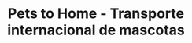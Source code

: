 ---
title: "Pets to Home - Transporte internacional de mascotas"
slug: "nosotros"
keywords: somos Pets to Home, Costa Rica, viaje internacional con mascotas, exportacion e importacion de mascotas
layout: "about"
draft: false

# who_we_are
who_we_are:
  enable: true
  subtitle: "Quienes somos"
  title: "Somos como tú"
  description: "La vida es mejor con mascotas, y lo sabemos de seguro porque como tú, también amamos nuestras mascotas y disfrutamos cada momento juntos, entendemos que te preocupes por su bienestar. Después de años de trabajar para aerolíneas comerciales, dejamos nuestro trabajo para perseguir nuestra pasión, tenemos el conocimiento y haremos lo necesario para garantizarte una experiencia libre de estrés para tí y tu mascota."

  image: "images/about/01.jpg"

# what_we_do
what_we_do:
  enable: true
  subtitle: "Con cuidado y &#128150;"
  title: "Lo que hacemos"
  block:
  - title: "Exportación <span style='font-size:50px;'>&#127758;</span>"
    content: "No importa el destino de tu mascota,nos aseguraremos de que llegue segura y confortable. Nos encargaremos de todo, desde los procedimientos veterinarios y aduaneros, hasta la coordinación con la aerolínea sleccionada"

  - title: "Importación <span style='font-size:50px;'>&#128747;</span>"
    content: "Hacemos todo el proceso para que tu mascota llegue feliz a su destino, nos encargamos de los permisos impuestos y formalidades."
    
  - title: "Servicios veterinarios <span style='font-size:50px;'>&#127973;</span>"
    content: "Proveemos todos los servicios veterinarios requeridos por el país de destino: microchips, desparacitación y vacunas, exámenes de sangre, y certificados veterinarios."
    
  - title: "Recogida y entrega <span style='font-size:50px;'>&#128656;</span>"
    content: "Los recogemos en tu hogar u hotel para entregarlos a la aerolínea. Después de llegar a su destino, la llevamos a su nuevo hogar una vez terminados los procedimientos de importación."

  - title: "Venta de jaulas y accesorios <span style='font-size:50px;'>&#128008;</span>"
    content: "Ofrecemos jaulas de todos los tamaños y accesorios de viaje como botellas de agua y platos para comida. Nuestras jaulas cumplen completamente con las regulaciones de las aerolíneas."

  - title: "Hotel de mascotas <span style='font-size:50px;'>&#128021;</span>"
    content: "Si necesitas que cuidemos a tu mascotac antes del viaje o después de su llegada al país, ofrecemos un amplio y seguro hospedaje con todos los cuidados y servicios necesarios."

# our_mission
our_mission:
  enable: true
  subtitle: "NUESTRA MISIÓN"
  title: "Misión y visión de nuestra compañía"
  description: "Es simple: no nos  detendremos ante nada para asegurarnos de que estén juntos de nuevo y lo haremos una y otra vez."

  image: "images/about/02.jpg"

# about_video
about_video:
  enable: false
  subtitle: "A Short Video"
  title: "You Take Care Of The Payments, We Take Care Of The Rest."
  description: "Protect your design vision and leave nothing up to interpretation with interaction recipes. Quickly share and access all your team members interactions by using libraries, ensuring consistcy throughout the."
  video_url: "https://www.youtube.com/embed/dyZcRRWiuuw"
  video_thumbnail: "images/about/video-popup-2.jpg"


# brands
brands_carousel:
  enable: true
  subtitle: "Nuestros clientes"
  title: "Las mascotas que si saben confían en nosotros"
  section: "/" # brand images comming form _index.md


# our team
our_team:
  enable: false
  subtitle: "Our members"
  title: "The People Behind"
  description: "We were freelance designers and developers, constantly finding <br> ourselves deep in vague feedback. This made every client and team"
  team:
  - name: "Valentin Staykov"
    image: "images/about/team/01.jpg"
    designation: "Operations"
  - name: "Bukiakta Bansalo"
    image: "images/about/team/02.jpg"
    designation: "Product"
  - name: "Ortrin Okaster"
    image: "images/about/team/03.jpg"
    designation: "Engineering"


# our office
our_office:
  enable: false
  subtitle: "Our Offices"
  title: "Made with Love Of around the world With Many Offices"
  description: "We were freelance designers and developers, constantly finding <br> ourselves deep in vague feedback. This made every client and team"
  office_locations:
  - city: "NewYork, USA"
    country_flag: "images/about/flags/us.png"
    address_line_one: "219 Bald Hill Drive"
    address_line_two: "Oakland Gardens, NY 11364"
  - city: "Australia, Perth"
    country_flag: "images/about/flags/au.png"
    address_line_one: "Flat 23 80 Anthony Circlet"
    address_line_two: "Port Guiseppe, TAS 2691"
  - city: "Berlin, Germany"
    country_flag: "images/about/flags/germany.png"
    address_line_one: "Jl Raya Dewi Sartika Ged"
    address_line_two: "Harapan Masa, Br Germeny"
  - city: "China, Wohan"
    country_flag: "images/about/flags/china.png"
    address_line_one: "1hao Wen Ti Huo Dong"
    address_line_two: "Zhong Xin 1ceng Jian Xing"

---